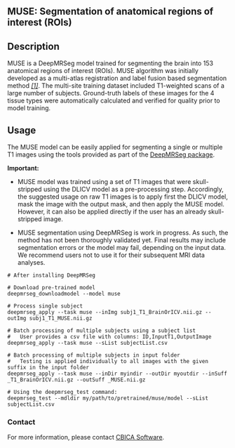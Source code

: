 ## MUSE: Segmentation of anatomical regions of interest (ROIs)

## Description

MUSE is a DeepMRSeg model trained for segmenting the brain into 153 anatomical regions of interest (ROIs). MUSE algorithm was initially developed as a multi-atlas registration and label fusion based segmentation method [_[1]_](https://www.ncbi.nlm.nih.gov/pmc/articles/PMC4806537). The multi-site training dataset included T1-weighted scans of a large number of subjects. Ground-truth labels of these images for the 4 tissue types were automatically calculated and verified for quality prior to model training.

## Usage

The MUSE model can be easily applied for segmenting a single or multiple T1 images using the tools provided as part of the [DeepMRSeg package](https://github.com/CBICA/DeepMRSeg). 

__Important:__ 

- MUSE model was trained using a set of T1 images that were skull-stripped using the DLICV model as a pre-processing step. Accordingly, the suggested usage on raw T1 images is to apply first the DLICV model, mask the image with the output mask, and then apply the MUSE model. However, it can also be applied directly if the user has an already skull-stripped image.

- MUSE segmentation using DeepMRSeg is work in progress. As such, the method has not been thoroughly validated yet. Final results may include segmentation errors or the model may fail, depending on the input data. We recommend users not to use it for their subsequent MRI data analyses.


```
# After installing DeepMRSeg

# Download pre-trained model
deepmrseg_downloadmodel --model muse

# Process single subject
deepmrseg_apply --task muse --inImg subj1_T1_BrainOrICV.nii.gz --outImg subj1_T1_MUSE.nii.gz

# Batch processing of multiple subjects using a subject list
#   User provides a csv file with columns: ID,InputT1,OutputImage
deepmrseg_apply --task muse --sList subjectList.csv

# Batch processing of multiple subjects in input folder 
#   Testing is applied individually to all images with the given suffix in the input folder
deepmrseg_apply --task muse --inDir myindir --outDir myoutdir --inSuff _T1_BrainOrICV.nii.gz --outSuff _MUSE.nii.gz

# Using the deepmrseg_test command:
deepmrseg_test --mdldir my/path/to/pretrained/muse/model --sList subjectList.csv
```

### Contact
For more information, please contact <a href="mailto:software@cbica.upenn.edu">CBICA Software</a>.

